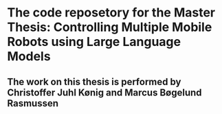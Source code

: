 # The code reposetory for the Master Thesis: Controlling Multiple Mobile Robots using Large Language Models
## The work on this thesis is performed by Christoffer Juhl Kønig and Marcus Bøgelund Rasmussen
